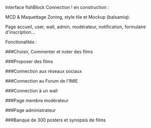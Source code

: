 Interface fishBlock Connection ! en construction :

MCD & Maquettage Zoning, style tile et Mockup (balsamiq):

Page accueil, user, wall, admin, modérateur, notification, formulaire d'inscription...

Fonctionalités :

###Choisir, Commenter et noter des films

###Proposer des films

###Connection aux réseaux sociaux

###Connection au Forum de l'IMIE

###Connection à un wall

###Page membre modérateur

###Page administrateur

###Banque de 300 posters et synopsis de films



